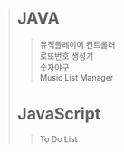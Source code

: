 > # JAVA
>
> > 뮤직플레이어 컨트롤러  
> > 로또번호 생성기  
> > 숫자야구  
> > Music List Manager
>
> # JavaScript
>
> > To Do List
